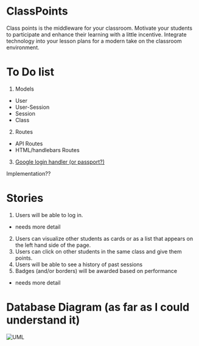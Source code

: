 # ClassPoints

Class points is the middleware for your classroom. Motivate your students to participate and enhance their learning with a little incentive. Integrate technology into your lesson plans for a modern take on the classroom environment. 

# To Do list

1. Models

 * User
 * User-Session
 * Session
 * Class
 
2. Routes

 * API Routes
 * HTML/handlebars Routes

3. [Google login handler (or passport?)](https://developers.google.com/identity/sign-in/web/sign-in) 
 
Implementation??

# Stories

1. Users will be able to log in.
 - needs more detail
2. Users can visualize other students as cards or as a list that appears on the left hand side of the page.
3. Users can click on other students in the same class and give them points.
4. Users will be able to see a history of past sessions
5. Badges (and/or borders) will be awarded based on performance 
 - needs more detail

# Database Diagram (as far as I could understand it)


![UML](http://i.imgur.com/YQROm9i.png?1 "DB UML Diagram")
 
